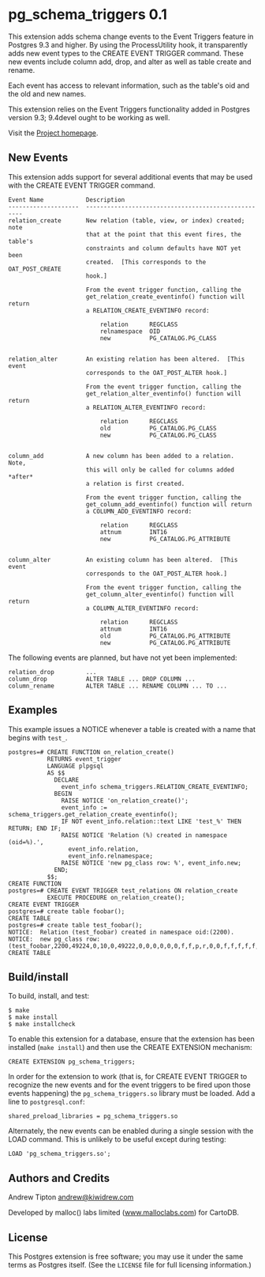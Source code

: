 pg\_schema\_triggers 0.1
========================
This extension adds schema change events to the Event Triggers feature in
Postgres 9.3 and higher.  By using the ProcessUtility hook, it transparently
adds new event types to the CREATE EVENT TRIGGER command.  These new events
include column add, drop, and alter as well as table create and rename.

Each event has access to relevant information, such as the table's oid and
the old and new names.

This extension relies on the Event Triggers functionality added in Postgres
version 9.3;  9.4devel ought to be working as well.

Visit the [Project homepage](http://code.malloclabs.com/pg_schema_triggers).


New Events
----------
This extension adds support for several additional events that may be used with
the CREATE EVENT TRIGGER command.

    Event Name            Description
    --------------------  ----------------------------------------------------
    relation_create       New relation (table, view, or index) created;  note
                          that at the point that this event fires, the table's
                          constraints and column defaults have NOT yet been
                          created.  [This corresponds to the OAT_POST_CREATE
                          hook.]

                          From the event trigger function, calling the
                          get_relation_create_eventinfo() function will return
                          a RELATION_CREATE_EVENTINFO record: 

                              relation      REGCLASS
                              relnamespace  OID
                              new			PG_CATALOG.PG_CLASS


    relation_alter        An existing relation has been altered.  [This event
    					  corresponds to the OAT_POST_ALTER hook.]

                          From the event trigger function, calling the
                          get_relation_alter_eventinfo() function will return
                          a RELATION_ALTER_EVENTINFO record: 

                              relation      REGCLASS
                              old			PG_CATALOG.PG_CLASS
                              new			PG_CATALOG.PG_CLASS


    column_add            A new column has been added to a relation.  Note,
                          this will only be called for columns added *after*
                          a relation is first created.

                          From the event trigger function, calling the
                          get_column_add_eventinfo() function will return
                          a COLUMN_ADD_EVENTINFO record: 

                              relation      REGCLASS
                              attnum		INT16
                              new			PG_CATALOG.PG_ATTRIBUTE


    column_alter          An existing column has been altered.  [This event
    					  corresponds to the OAT_POST_ALTER hook.]

                          From the event trigger function, calling the
                          get_column_alter_eventinfo() function will return
                          a COLUMN_ALTER_EVENTINFO record: 

                              relation      REGCLASS
                              attnum		INT16
                              old			PG_CATALOG.PG_ATTRIBUTE
                              new			PG_CATALOG.PG_ATTRIBUTE


The following events are planned, but have not yet been implemented:

    relation_drop         ...
    column_drop           ALTER TABLE ... DROP COLUMN ...
    column_rename         ALTER TABLE ... RENAME COLUMN ... TO ...


Examples
--------
This example issues a NOTICE whenever a table is created with a name that
begins with `test_`.

    postgres=# CREATE FUNCTION on_relation_create()
               RETURNS event_trigger
               LANGUAGE plpgsql
               AS $$
                 DECLARE
                   event_info schema_triggers.RELATION_CREATE_EVENTINFO;
                 BEGIN
                   RAISE NOTICE 'on_relation_create()';
                   event_info := schema_triggers.get_relation_create_eventinfo();
                   IF NOT event_info.relation::text LIKE 'test_%' THEN RETURN; END IF;
                   RAISE NOTICE 'Relation (%) created in namespace (oid=%).',
                     event_info.relation,
                     event_info.relnamespace;
                   RAISE NOTICE 'new pg_class row: %', event_info.new;
                 END;
               $$;
    CREATE FUNCTION
    postgres=# CREATE EVENT TRIGGER test_relations ON relation_create
               EXECUTE PROCEDURE on_relation_create();
    CREATE EVENT TRIGGER
    postgres=# create table foobar();
    CREATE TABLE
    postgres=# create table test_foobar();
    NOTICE:  Relation (test_foobar) created in namespace oid:(2200).
    NOTICE:  new pg_class row: (test_foobar,2200,49224,0,10,0,49222,0,0,0,0,0,0,f,f,p,r,0,0,f,f,f,f,f,t,924,1,,)
    CREATE TABLE


Build/install
-------------
To build, install, and test:

    $ make
    $ make install
    $ make installcheck

To enable this extension for a database, ensure that the extension has been
installed (`make install`) and then use the CREATE EXTENSION mechanism:

    CREATE EXTENSION pg_schema_triggers;

In order for the extension to work (that is, for CREATE EVENT TRIGGER to
recognize the new events and for the event triggers to be fired upon those
events happening) the `pg_schema_triggers.so` library must be loaded.  Add
a line to `postgresql.conf`:

    shared_preload_libraries = pg_schema_triggers.so

Alternately, the new events can be enabled during a single session with the
LOAD command.  This is unlikely to be useful except during testing:

    LOAD 'pg_schema_triggers.so';


Authors and Credits
-------------------
Andrew Tipton       andrew@kiwidrew.com

Developed by malloc() labs limited (www.malloclabs.com) for CartoDB.


License
-------
This Postgres extension is free software;  you may use it under the same terms
as Postgres itself.  (See the `LICENSE` file for full licensing information.)
